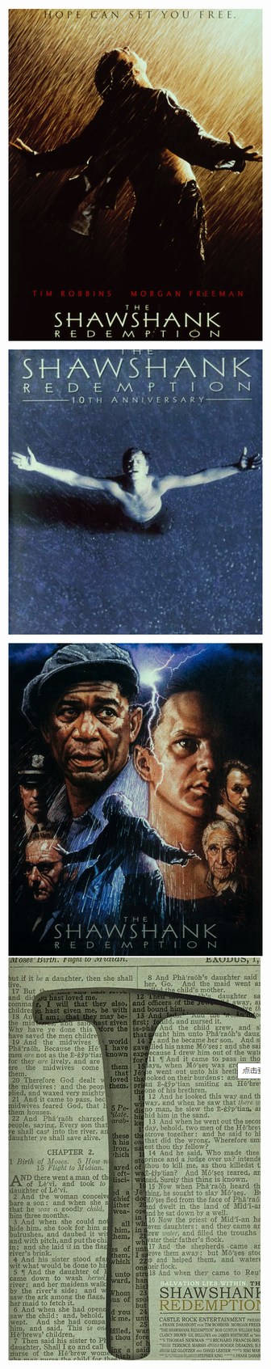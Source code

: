 ![](images/2022-11-19-20-04-09.png)

![](images/2022-11-19-20-04-35.png)

![](images/2022-11-19-20-05-24.png)
![](images/2022-11-19-20-05-58.png)